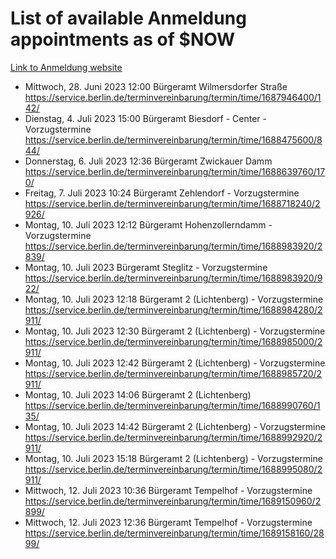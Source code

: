# List of available Anmeldung appointments as of $NOW
[Link to Anmeldung website](https://service.berlin.de/terminvereinbarung/termin/tag.php?termin=1&anliegen[]=120686&dienstleisterlist=122210,122217,327316,122219,327312,122227,327314,122231,327346,122243,327348,122254,122252,329742,122260,329745,122262,329748,122271,327278,122273,327274,122277,327276,330436,122280,327294,122282,327290,122284,327292,122291,327270,122285,327266,122286,327264,122296,327268,150230,329760,122297,327286,122294,327284,122312,329763,122314,329775,122304,327330,122311,327334,122309,327332,317869,122281,327352,122279,329772,122283,122276,327324,122274,327326,122267,329766,122246,327318,122251,327320,122257,327322,122208,327298,122226,327300&herkunft=http%3A%2F%2Fservice.berlin.de%2Fdienstleistung%2F120686%2F)
- Mittwoch, 28. Juni 2023 12:00 Bürgeramt Wilmersdorfer Straße https://service.berlin.de/terminvereinbarung/termin/time/1687946400/142/
- Dienstag, 4. Juli 2023 15:00 Bürgeramt Biesdorf - Center - Vorzugstermine https://service.berlin.de/terminvereinbarung/termin/time/1688475600/844/
- Donnerstag, 6. Juli 2023 12:36 Bürgeramt Zwickauer Damm https://service.berlin.de/terminvereinbarung/termin/time/1688639760/170/
- Freitag, 7. Juli 2023 10:24 Bürgeramt Zehlendorf - Vorzugstermine https://service.berlin.de/terminvereinbarung/termin/time/1688718240/2926/
- Montag, 10. Juli 2023 12:12 Bürgeramt Hohenzollerndamm - Vorzugstermine https://service.berlin.de/terminvereinbarung/termin/time/1688983920/2839/
- Montag, 10. Juli 2023  Bürgeramt Steglitz - Vorzugstermine https://service.berlin.de/terminvereinbarung/termin/time/1688983920/922/
- Montag, 10. Juli 2023 12:18 Bürgeramt 2 (Lichtenberg) - Vorzugstermine https://service.berlin.de/terminvereinbarung/termin/time/1688984280/2911/
- Montag, 10. Juli 2023 12:30 Bürgeramt 2 (Lichtenberg) - Vorzugstermine https://service.berlin.de/terminvereinbarung/termin/time/1688985000/2911/
- Montag, 10. Juli 2023 12:42 Bürgeramt 2 (Lichtenberg) - Vorzugstermine https://service.berlin.de/terminvereinbarung/termin/time/1688985720/2911/
- Montag, 10. Juli 2023 14:06 Bürgeramt 2 (Lichtenberg) https://service.berlin.de/terminvereinbarung/termin/time/1688990760/135/
- Montag, 10. Juli 2023 14:42 Bürgeramt 2 (Lichtenberg) - Vorzugstermine https://service.berlin.de/terminvereinbarung/termin/time/1688992920/2911/
- Montag, 10. Juli 2023 15:18 Bürgeramt 2 (Lichtenberg) - Vorzugstermine https://service.berlin.de/terminvereinbarung/termin/time/1688995080/2911/
- Mittwoch, 12. Juli 2023 10:36 Bürgeramt Tempelhof - Vorzugstermine https://service.berlin.de/terminvereinbarung/termin/time/1689150960/2899/
- Mittwoch, 12. Juli 2023 12:36 Bürgeramt Tempelhof - Vorzugstermine https://service.berlin.de/terminvereinbarung/termin/time/1689158160/2899/
